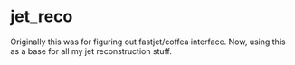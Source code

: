 # jet_reco
Originally this was for figuring out fastjet/coffea interface. Now, using this as a base for all my jet reconstruction stuff.

